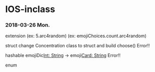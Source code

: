 # IOS-inclass


### 2018-03-26 Mon.

  extension
    (ex: 5.arc4random)
    (ex: emojiChoices.count.arc4random)

  struct
    change Concentration class to struct and build
    choose() Error!!
    
  hashable
    emojiDic[Int: String]() -> emoji[Card: String]() Error!!
    
  enum
